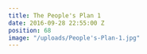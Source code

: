 ```yaml
---
title: The People's Plan 1
date: 2016-09-28 22:55:00 Z
position: 68
image: "/uploads/People's-Plan-1.jpg"
---
```


